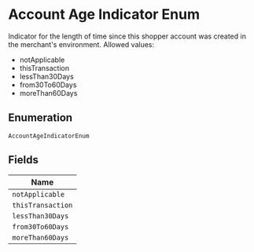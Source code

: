 
# Account Age Indicator Enum

Indicator for the length of time since this shopper account was created in the merchant's environment.
Allowed values:

* notApplicable
* thisTransaction
* lessThan30Days
* from30To60Days
* moreThan60Days

## Enumeration

`AccountAgeIndicatorEnum`

## Fields

| Name |
|  --- |
| `notApplicable` |
| `thisTransaction` |
| `lessThan30Days` |
| `from30To60Days` |
| `moreThan60Days` |

